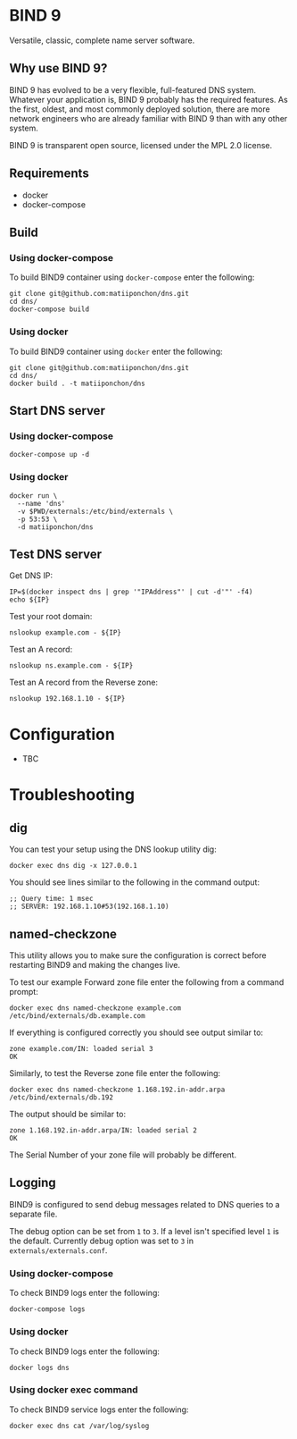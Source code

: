 # BIND 9
Versatile, classic, complete name server software.

## Why use BIND 9?
BIND 9 has evolved to be a very flexible, full-featured DNS system. Whatever your application is, BIND 9 probably has the required features. As the first, oldest, and most commonly deployed solution, there are more network engineers who are already familiar with BIND 9 than with any other system.

BIND 9 is transparent open source, licensed under the MPL 2.0 license.

## Requirements
* docker
* docker-compose

## Build

### Using docker-compose

To build BIND9 container using `docker-compose` enter the following:
```
git clone git@github.com:matiiponchon/dns.git
cd dns/
docker-compose build
```

### Using docker

To build BIND9 container using `docker` enter the following:
```
git clone git@github.com:matiiponchon/dns.git
cd dns/
docker build . -t matiiponchon/dns
```

## Start DNS server

### Using docker-compose
```
docker-compose up -d
```

### Using docker
```
docker run \
  --name 'dns'
  -v $PWD/externals:/etc/bind/externals \
  -p 53:53 \
  -d matiiponchon/dns
```

## Test DNS server

Get DNS IP:
```
IP=$(docker inspect dns | grep '"IPAddress"' | cut -d'"' -f4)
echo ${IP}
```

Test your root domain:
```
nslookup example.com - ${IP}
```

Test an A record:
```
nslookup ns.example.com - ${IP}
```

Test an A record from the Reverse zone:
```
nslookup 192.168.1.10 - ${IP}
```

# Configuration

* TBC

# Troubleshooting

## dig

You can test your setup using the DNS lookup utility dig:
```
docker exec dns dig -x 127.0.0.1
```
You should see lines similar to the following in the command output:
```
;; Query time: 1 msec
;; SERVER: 192.168.1.10#53(192.168.1.10)
```

## named-checkzone

This utility allows you to make sure the configuration is correct before restarting BIND9 and making the changes live.

To test our example Forward zone file enter the following from a command prompt:
```
docker exec dns named-checkzone example.com /etc/bind/externals/db.example.com
```
If everything is configured correctly you should see output similar to:
```
zone example.com/IN: loaded serial 3
OK
```
Similarly, to test the Reverse zone file enter the following:
```
docker exec dns named-checkzone 1.168.192.in-addr.arpa /etc/bind/externals/db.192
```
The output should be similar to:
```
zone 1.168.192.in-addr.arpa/IN: loaded serial 2
OK
```
The Serial Number of your zone file will probably be different.

## Logging

BIND9 is configured to send debug messages related to DNS queries to a separate file.

The debug option can be set from `1` to `3`. If a level isn't specified level `1` is the default. Currently debug option was set to `3` in `externals/externals.conf`.

### Using docker-compose

To check BIND9 logs enter the following:
```
docker-compose logs
```

### Using docker

To check BIND9 logs enter the following:
```
docker logs dns
```

### Using docker exec command

To check BIND9 service logs enter the following:
```
docker exec dns cat /var/log/syslog
```
